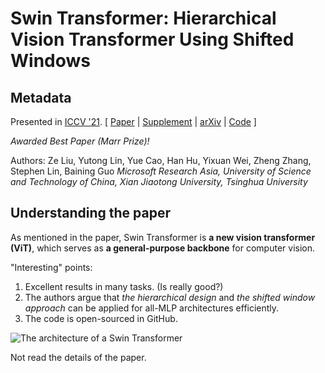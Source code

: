 # Swin Transformer: Hierarchical Vision Transformer Using Shifted Windows

## ​Metadata

Presented in [ICCV '21](https://openaccess.thecvf.com/content/ICCV2021/html/Liu\_Swin\_Transformer\_Hierarchical\_Vision\_Transformer\_Using\_Shifted\_Windows\_ICCV\_2021\_paper.html). \[ [Paper](https://openaccess.thecvf.com/content/ICCV2021/papers/Liu\_Swin\_Transformer\_Hierarchical\_Vision\_Transformer\_Using\_Shifted\_Windows\_ICCV\_2021\_paper.pdf) | [Supplement](https://openaccess.thecvf.com/content/ICCV2021/supplemental/Liu\_Swin\_Transformer\_Hierarchical\_ICCV\_2021\_supplemental.pdf) | [arXiv](https://arxiv.org/abs/2103.14030) | [Code](https://github.com/microsoft/Swin-Transformer) ]

_Awarded Best Paper (Marr Prize)!_

Authors: Ze Liu, Yutong Lin, Yue Cao, Han Hu, Yixuan Wei, Zheng Zhang, Stephen Lin, Baining Guo _Microsoft Research Asia, University of Science and Technology of China, Xian Jiaotong University, Tsinghua University_

## Understanding the paper

As mentioned in the paper, Swin Transformer is **a new vision transformer (ViT)**, which serves as **a general-purpose backbone** for computer vision.

"Interesting" points:

1. Excellent results in many tasks. (Is really good?)
2. The authors argue that _the hierarchical design_ and _the shifted window approach_ can be applied for all-MLP architectures efficiently.
3. The code is open-sourced in GitHub.

![The architecture of a Swin Transformer](https://user-images.githubusercontent.com/22493630/137677367-e6975c72-c97d-4557-8518-c101f7a219d0.png)

Not read the details of the paper.
